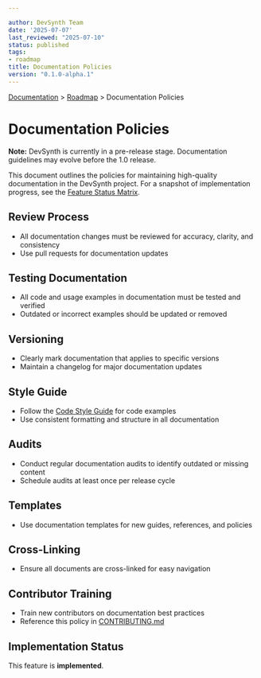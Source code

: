 ```yaml
---

author: DevSynth Team
date: '2025-07-07'
last_reviewed: "2025-07-10"
status: published
tags:
- roadmap
title: Documentation Policies
version: "0.1.0-alpha.1"
---
```

<div class="breadcrumbs">
<a href="../index.md">Documentation</a> &gt; <a href="index.md">Roadmap</a> &gt; Documentation Policies
</div>

# Documentation Policies

**Note:** DevSynth is currently in a pre-release stage. Documentation guidelines may evolve before the 1.0 release.

This document outlines the policies for maintaining high-quality documentation in the DevSynth project. For a snapshot of implementation progress, see the [Feature Status Matrix](../implementation/feature_status_matrix.md).

## Review Process

- All documentation changes must be reviewed for accuracy, clarity, and consistency
- Use pull requests for documentation updates

## Testing Documentation

- All code and usage examples in documentation must be tested and verified
- Outdated or incorrect examples should be updated or removed

## Versioning

- Clearly mark documentation that applies to specific versions
- Maintain a changelog for major documentation updates

## Style Guide

- Follow the [Code Style Guide](../developer_guides/code_style.md) for code examples
- Use consistent formatting and structure in all documentation

## Audits

- Conduct regular documentation audits to identify outdated or missing content
- Schedule audits at least once per release cycle

## Templates

- Use documentation templates for new guides, references, and policies

## Cross-Linking

- Ensure all documents are cross-linked for easy navigation

## Contributor Training

- Train new contributors on documentation best practices
- Reference this policy in [CONTRIBUTING.md](../../CONTRIBUTING.md)
## Implementation Status

This feature is **implemented**.
